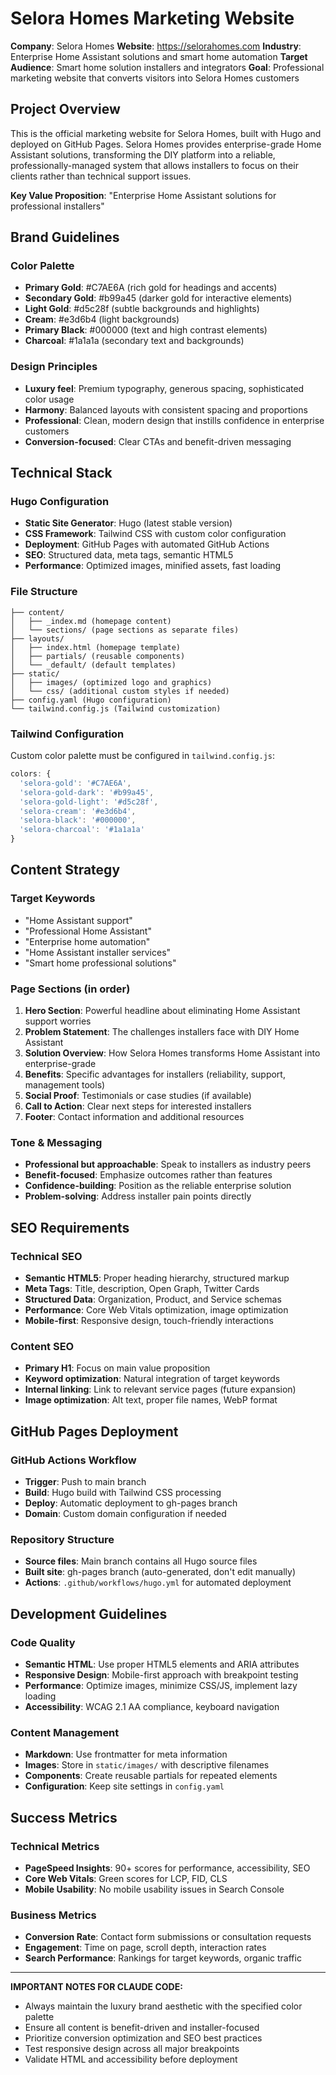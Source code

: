 # Selora Homes Marketing Website

**Company**: Selora Homes
**Website**: https://selorahomes.com
**Industry**: Enterprise Home Assistant solutions and smart home automation
**Target Audience**: Smart home solution installers and integrators
**Goal**: Professional marketing website that converts visitors into Selora Homes customers

## Project Overview

This is the official marketing website for Selora Homes, built with Hugo and deployed on GitHub Pages. Selora Homes provides enterprise-grade Home Assistant solutions, transforming the DIY platform into a reliable, professionally-managed system that allows installers to focus on their clients rather than technical support issues.

**Key Value Proposition**: "Enterprise Home Assistant solutions for professional installers"

## Brand Guidelines

### Color Palette
- **Primary Gold**: #C7AE6A (rich gold for headings and accents)
- **Secondary Gold**: #b99a45 (darker gold for interactive elements)  
- **Light Gold**: #d5c28f (subtle backgrounds and highlights)
- **Cream**: #e3d6b4 (light backgrounds)
- **Primary Black**: #000000 (text and high contrast elements)
- **Charcoal**: #1a1a1a (secondary text and backgrounds)

### Design Principles
- **Luxury feel**: Premium typography, generous spacing, sophisticated color usage
- **Harmony**: Balanced layouts with consistent spacing and proportions
- **Professional**: Clean, modern design that instills confidence in enterprise customers
- **Conversion-focused**: Clear CTAs and benefit-driven messaging

## Technical Stack

### Hugo Configuration
- **Static Site Generator**: Hugo (latest stable version)
- **CSS Framework**: Tailwind CSS with custom color configuration
- **Deployment**: GitHub Pages with automated GitHub Actions
- **SEO**: Structured data, meta tags, semantic HTML5
- **Performance**: Optimized images, minified assets, fast loading

### File Structure
```
├── content/
│   ├── _index.md (homepage content)
│   └── sections/ (page sections as separate files)
├── layouts/
│   ├── index.html (homepage template)
│   ├── partials/ (reusable components)
│   └── _default/ (default templates)
├── static/
│   ├── images/ (optimized logo and graphics)
│   └── css/ (additional custom styles if needed)
├── config.yaml (Hugo configuration)
└── tailwind.config.js (Tailwind customization)
```

### Tailwind Configuration
Custom color palette must be configured in `tailwind.config.js`:
```javascript
colors: {
  'selora-gold': '#C7AE6A',
  'selora-gold-dark': '#b99a45', 
  'selora-gold-light': '#d5c28f',
  'selora-cream': '#e3d6b4',
  'selora-black': '#000000',
  'selora-charcoal': '#1a1a1a'
}
```

## Content Strategy

### Target Keywords
- "Home Assistant support"
- "Professional Home Assistant"
- "Enterprise home automation"
- "Home Assistant installer services"
- "Smart home professional solutions"

### Page Sections (in order)
1. **Hero Section**: Powerful headline about eliminating Home Assistant support worries
2. **Problem Statement**: The challenges installers face with DIY Home Assistant
3. **Solution Overview**: How Selora Homes transforms Home Assistant into enterprise-grade
4. **Benefits**: Specific advantages for installers (reliability, support, management tools)
5. **Social Proof**: Testimonials or case studies (if available)
6. **Call to Action**: Clear next steps for interested installers
7. **Footer**: Contact information and additional resources

### Tone & Messaging
- **Professional but approachable**: Speak to installers as industry peers
- **Benefit-focused**: Emphasize outcomes rather than features
- **Confidence-building**: Position as the reliable enterprise solution
- **Problem-solving**: Address installer pain points directly

## SEO Requirements

### Technical SEO
- **Semantic HTML5**: Proper heading hierarchy, structured markup
- **Meta Tags**: Title, description, Open Graph, Twitter Cards
- **Structured Data**: Organization, Product, and Service schemas
- **Performance**: Core Web Vitals optimization, image optimization
- **Mobile-first**: Responsive design, touch-friendly interactions

### Content SEO
- **Primary H1**: Focus on main value proposition
- **Keyword optimization**: Natural integration of target keywords
- **Internal linking**: Link to relevant service pages (future expansion)
- **Image optimization**: Alt text, proper file names, WebP format

## GitHub Pages Deployment

### GitHub Actions Workflow
- **Trigger**: Push to main branch
- **Build**: Hugo build with Tailwind CSS processing
- **Deploy**: Automatic deployment to gh-pages branch
- **Domain**: Custom domain configuration if needed

### Repository Structure
- **Source files**: Main branch contains all Hugo source files
- **Built site**: gh-pages branch (auto-generated, don't edit manually)
- **Actions**: `.github/workflows/hugo.yml` for automated deployment

## Development Guidelines

### Code Quality
- **Semantic HTML**: Use proper HTML5 elements and ARIA attributes
- **Responsive Design**: Mobile-first approach with breakpoint testing
- **Performance**: Optimize images, minimize CSS/JS, implement lazy loading
- **Accessibility**: WCAG 2.1 AA compliance, keyboard navigation

### Content Management
- **Markdown**: Use frontmatter for meta information
- **Images**: Store in `static/images/` with descriptive filenames
- **Components**: Create reusable partials for repeated elements
- **Configuration**: Keep site settings in `config.yaml`

## Success Metrics

### Technical Metrics
- **PageSpeed Insights**: 90+ scores for performance, accessibility, SEO
- **Core Web Vitals**: Green scores for LCP, FID, CLS
- **Mobile Usability**: No mobile usability issues in Search Console

### Business Metrics
- **Conversion Rate**: Contact form submissions or consultation requests
- **Engagement**: Time on page, scroll depth, interaction rates
- **Search Performance**: Rankings for target keywords, organic traffic

---

**IMPORTANT NOTES FOR CLAUDE CODE:**
- Always maintain the luxury brand aesthetic with the specified color palette
- Ensure all content is benefit-driven and installer-focused
- Prioritize conversion optimization and SEO best practices
- Test responsive design across all major breakpoints
- Validate HTML and accessibility before deployment